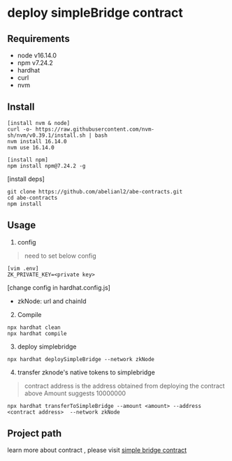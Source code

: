 # deploy simpleBridge contract

## Requirements
- node v16.14.0
- npm v7.24.2
- hardhat
- curl
- nvm

## Install
```shell
[install nvm & node]
curl -o- https://raw.githubusercontent.com/nvm-sh/nvm/v0.39.1/install.sh | bash
nvm install 16.14.0
nvm use 16.14.0

[install npm]
npm install npm@7.24.2 -g
```

[install deps]
```shell
git clone https://github.com/abelianl2/abe-contracts.git
cd abe-contracts
npm install
```

## Usage

1. config
> need to set below config
```shell
[vim .env]
ZK_PRIVATE_KEY=<private key>
```

[change config in hardhat.config.js]
- zkNode: url and chainId


2. Compile
```shell
npx hardhat clean
npx hardhat compile
```

3. deploy simplebridge
```shell
npx hardhat deploySimpleBridge --network zkNode
```

4. transfer zknode's native tokens to simplebridge
> contract address is the address obtained from deploying the contract above
> Amount suggests 10000000
```shell
npx hardhat transferToSimpleBridge --amount <amount> --address <contract address>  --network zkNode
```

## Project path
learn more about contract  , please visit
[simple bridge contract](https://github.com/abelianl2/abe-contracts)